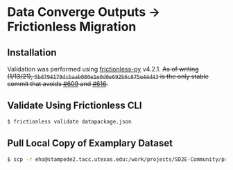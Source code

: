 # Data Converge Outputs -> Frictionless Migration

## Installation

Validation was performed using [frictionless-py](https://github.com/frictionlessdata/frictionless-py) v4.2.1. ~~As of writing (1/13/21), `5bd794179dcbaab080e1e0d0e692b6c875e44d43` is the only stable commit that avoids [#609](https://github.com/frictionlessdata/frictionless-py/issues/609) and [#616](https://github.com/frictionlessdata/frictionless-py/issues/616).~~

## Validate Using Frictionless CLI

```bash
$ frictionless validate datapackage.json
```

## Pull Local Copy of Examplary Dataset

```bash
$ scp -r eho@stampede2.tacc.utexas.edu:/work/projects/SD2E-Community/prod/projects/sd2e-project-43/reactor_outputs/complete/NovelChassis-EcN-WT-1/20210310165236 ./data
```
